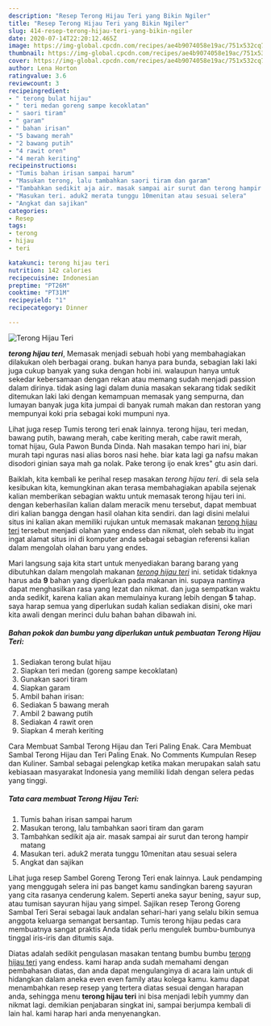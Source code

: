 ```yaml
---
description: "Resep Terong Hijau Teri yang Bikin Ngiler"
title: "Resep Terong Hijau Teri yang Bikin Ngiler"
slug: 414-resep-terong-hijau-teri-yang-bikin-ngiler
date: 2020-07-14T22:20:12.465Z
image: https://img-global.cpcdn.com/recipes/ae4b9074058e19ac/751x532cq70/terong-hijau-teri-foto-resep-utama.jpg
thumbnail: https://img-global.cpcdn.com/recipes/ae4b9074058e19ac/751x532cq70/terong-hijau-teri-foto-resep-utama.jpg
cover: https://img-global.cpcdn.com/recipes/ae4b9074058e19ac/751x532cq70/terong-hijau-teri-foto-resep-utama.jpg
author: Lena Horton
ratingvalue: 3.6
reviewcount: 3
recipeingredient:
- " terong bulat hijau"
- " teri medan goreng sampe kecoklatan"
- " saori tiram"
- " garam"
- " bahan irisan"
- "5 bawang merah"
- "2 bawang putih"
- "4 rawit oren"
- "4 merah keriting"
recipeinstructions:
- "Tumis bahan irisan sampai harum"
- "Masukan terong, lalu tambahkan saori tiram dan garam"
- "Tambahkan sedikit aja air. masak sampai air surut dan terong hampir matang"
- "Masukan teri. aduk2 merata tunggu 10menitan atau sesuai selera"
- "Angkat dan sajikan"
categories:
- Resep
tags:
- terong
- hijau
- teri

katakunci: terong hijau teri 
nutrition: 142 calories
recipecuisine: Indonesian
preptime: "PT26M"
cooktime: "PT31M"
recipeyield: "1"
recipecategory: Dinner

---
```



![Terong Hijau Teri](https://img-global.cpcdn.com/recipes/ae4b9074058e19ac/751x532cq70/terong-hijau-teri-foto-resep-utama.jpg)

<b><i>terong hijau teri</i></b>, Memasak menjadi sebuah hobi yang membahagiakan dilakukan oleh berbagai orang. bukan hanya para bunda, sebagian laki laki juga cukup banyak yang suka dengan hobi ini. walaupun hanya untuk sekedar kebersamaan dengan rekan atau memang sudah menjadi passion dalam dirinya. tidak asing lagi dalam dunia masakan sekarang tidak sedikit ditemukan laki laki dengan kemampuan memasak yang sempurna, dan lumayan banyak juga kita jumpai di banyak rumah makan dan restoran yang mempunyai koki pria sebagai koki mumpuni nya.

Lihat juga resep Tumis terong teri enak lainnya. terong hijau, teri medan, bawang putih, bawang merah, cabe keriting merah, cabe rawit merah, tomat hijau, Gula Pawon Bunda Dinda. Nah masakan tempo hari ini, biar murah tapi nguras nasi alias boros nasi hehe. biar kata lagi ga nafsu makan disodori ginian saya mah ga nolak. Pake terong ijo enak kres&#34; gtu asin dari.

Baiklah, kita kembali ke perihal resep masakan <i>terong hijau teri</i>. di sela sela kesibukan kita, kemungkinan akan terasa membahagiakan apabila sejenak kalian memberikan sebagian waktu untuk memasak terong hijau teri ini. dengan keberhasilan kalian dalam meracik menu tersebut, dapat membuat diri kalian bangga dengan hasil olahan kita sendiri. dan lagi disini melalui situs ini kalian akan memiliki rujukan untuk memasak makanan <u>terong hijau teri</u> tersebut menjadi olahan yang endess dan nikmat, oleh sebab itu ingat ingat alamat situs ini di komputer anda sebagai sebagian referensi kalian dalam mengolah olahan baru yang endes.


Mari langsung saja kita start untuk menyediakan barang barang yang dibutuhkan dalam mengolah makanan <u><i>terong hijau teri</i></u> ini. setidak tidaknya harus ada <b>9</b> bahan yang diperlukan pada makanan ini. supaya nantinya dapat menghasilkan rasa yang lezat dan nikmat. dan juga sempatkan waktu anda sedikit, karena kalian akan memulainya kurang lebih dengan <b>5</b> tahap. saya harap semua yang diperlukan sudah kalian sediakan disini, oke mari kita awali dengan merinci dulu bahan bahan dibawah ini.

<!--inarticleads1-->

##### Bahan pokok dan bumbu yang diperlukan untuk pembuatan Terong Hijau Teri:

1. Sediakan  terong bulat hijau
1. Siapkan  teri medan (goreng sampe kecoklatan)
1. Gunakan  saori tiram
1. Siapkan  garam
1. Ambil  bahan irisan:
1. Sediakan 5 bawang merah
1. Ambil 2 bawang putih
1. Sediakan 4 rawit oren
1. Siapkan 4 merah keriting


Cara Membuat Sambal Terong Hijau dan Teri Paling Enak. Cara Membuat Sambal Terong Hijau dan Teri Paling Enak. No Comments Kumpulan Resep dan Kuliner. Sambal sebagai pelengkap ketika makan merupakan salah satu kebiasaan masyarakat Indonesia yang memiliki lidah dengan selera pedas yang tinggi. 

<!--inarticleads2-->

##### Tata cara membuat Terong Hijau Teri:

1. Tumis bahan irisan sampai harum
1. Masukan terong, lalu tambahkan saori tiram dan garam
1. Tambahkan sedikit aja air. masak sampai air surut dan terong hampir matang
1. Masukan teri. aduk2 merata tunggu 10menitan atau sesuai selera
1. Angkat dan sajikan


Lihat juga resep Sambel Goreng Terong Teri enak lainnya. Lauk pendamping yang menggugah selera ini pas banget kamu sandingkan bareng sayuran yang cita rasanya cenderung kalem. Seperti aneka sayur bening, sayur sup, atau tumisan sayuran hijau yang simpel. Sajikan resep Terong Goreng Sambal Teri Serai sebagai lauk andalan sehari-hari yang selalu bikin semua anggota keluarga semangat bersantap. Tumis terong hijau pedas cara membuatnya sangat praktis Anda tidak perlu mengulek bumbu-bumbunya tinggal iris-iris dan ditumis saja. 

Diatas adalah sedikit pengulasan masakan tentang bumbu bumbu <u>terong hijau teri</u> yang endess. kami harap anda sudah memahami dengan pembahasan diatas, dan anda dapat mengulanginya di acara lain untuk di hidangkan dalam aneka even even family atau kolega kamu. kamu dapat menambahkan resep resep yang tertera diatas sesuai dengan harapan anda, sehingga menu <b>terong hijau teri</b> ini bisa menjadi lebih yummy dan nikmat lagi. demikian penjabaran singkat ini, sampai berjumpa kembali di lain hal. kami harap hari anda menyenangkan.
